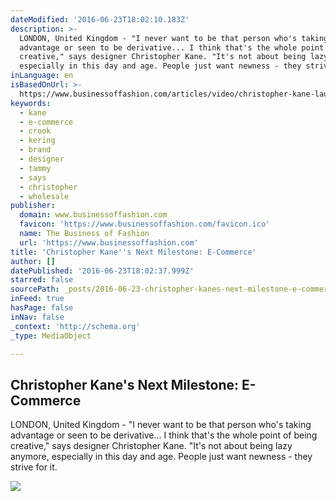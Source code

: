 ```yaml
---
dateModified: '2016-06-23T18:02:10.183Z'
description: >-
  LONDON, United Kingdom - "I never want to be that person who's taking
  advantage or seen to be derivative... I think that's the whole point of being
  creative," says designer Christopher Kane. "It's not about being lazy anymore,
  especially in this day and age. People just want newness - they strive for it.
inLanguage: en
isBasedOnUrl: >-
  https://www.businessoffashion.com/articles/video/christopher-kane-launches-e-commerce
keywords:
  - kane
  - e-commerce
  - crook
  - kering
  - brand
  - designer
  - tammy
  - says
  - christopher
  - wholesale
publisher:
  domain: www.businessoffashion.com
  favicon: 'https://www.businessoffashion.com/favicon.ico'
  name: The Business of Fashion
  url: 'https://www.businessoffashion.com'
title: 'Christopher Kane''s Next Milestone: E-Commerce'
author: []
datePublished: '2016-06-23T18:02:37.999Z'
starred: false
sourcePath: _posts/2016-06-23-christopher-kanes-next-milestone-e-commerce.md
inFeed: true
hasPage: false
inNav: false
_context: 'http://schema.org'
_type: MediaObject

---
```

<article style=""><h1>Christopher Kane's Next Milestone: E-Commerce</h1><p>LONDON, United Kingdom - "I never want to be that person who's taking advantage or seen to be derivative... I think that's the whole point of being creative," says designer Christopher Kane. "It's not about being lazy anymore, especially in this day and age. People just want newness - they strive for it.</p><img src="https://img.businessoffashion.com/1024/576/magic/site/uploads/2016/06/Christopher_Kane_Thumbnail.jpg" /></article>